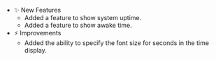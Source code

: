 -   ✨ New Features
    -   Added a feature to show system uptime.
    -   Added a feature to show awake time.
-   ⚡️ Improvements
    -   Added the ability to specify the font size for seconds in the time display.
